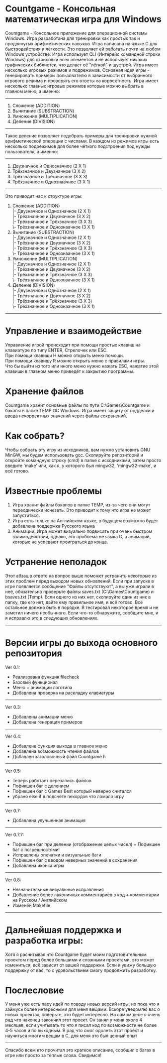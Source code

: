 # Countgame - Консольная математическая игра для Windows
Countgame - Консольное приложение для операционной системы Windows. Игра разработана для тренировки как простых так и продвинутых арифметических навыков.
Игра написана на языке С для быстродействия и лёгкости. Это позволяет ей работать почти на любом Windows устройстве. Игра использует CLI (Интерейс командной строки Windows) для отрисовки всех элементов и не использует никаких графических библиотек, что делает её "лёгкой" и шустрой. Игра имеет несколько игровых режимов и подрежимов. Основная идея игры - генерировать примеры пользователю в зависимости от выбранного игрового режима и проверять его ответы на корректность. 
Игра имеет несколько главных игровых режимов которые можно выбрать в главном меню, а именно:
***
1. Сложение (ADDITION)
2. Вычитание (SUBSTRACTION)
3. Умножение (MULTIPLICATION)
4. Деление (DIVISION)
***
Такое деление позволяет подобрать примеры для тренировки нужной арифметической операции с числами. 
В каждом из режимов игры есть несколько подрежимов для более чёткого подстроения под нужды пользователя, а именно:
***
1. Двузначное и Однозначное (2 X 1)
2. Трёхзначное и Двузначное (3 X 2)
3. Трёхзначное и Трёхзначное (3 X 3)
4. Трёхзначное и Однознаачное (3 X 1)
***
Это приводит нас к структуре игры:
1. Сложение (ADDITION)    
   |- Двузначное и Однозначное (2 X 1)   
   |- Трёхзначное и Двузначное (3 X 2)   
   |- Трёхзначное и Трёхзначное (3 X 3)   
   \\- Трёхзначное и Однознаачное (3 X 1)   
2. Вычитание (SUBSTRACTION)    
   |- Двузначное и Однозначное (2 X 1)   
   |- Трёхзначное и Двузначное (3 X 2)   
   |- Трёхзначное и Трёхзначное (3 X 3)   
   \\- Трёхзначное и Однознаачное (3 X 1)
3. Умножение (MULTIPLICATION)   
   |- Двузначное и Однозначное (2 X 1)    
   |- Трёхзначное и Двузначное (3 X 2)   
   |- Трёхзначное и Трёхзначное (3 X 3)   
   \\- Трёхзначное и Однознаачное (3 X 1)
4. Деление (DIVISION)   
   |- Двузначное и Однозначное (2 X 1)      
   |- Трёхзначное и Двузначное (3 X 2)   
   |- Трёхзначное и Трёхзначное (3 X 3)   
   \\- Трёхзначное и Однознаачное (3 X 1)
***
# Управление и взаимодействие
Управление игрой происходит при помощи простых клавиш на клавиатуре по типу ENTER, Стрелочек или ESC.       
    При помощи клавиши H можно открыть меню помощи.    
    При помощи клавишу R можно открыть меню с правилами игры.    
Что бы выйти из того или иного меню нужно нажать ESC, нажатие этой клавиши в главном меню приведёт к закрытию программы.  

# Хранение файлов
Countgame хранит основные файлы по пути C:\\Games\Countgame и бэкапы в папке TEMP ОС Windows. 
Игра имеет защиту от подделки и ввода некорректных значений через файлы сохранений.

# Как собрать?
Чтобы собрать эту игру из исходников, вам нужно установить GNU MinGW, мы будем использовать gcc.
Скопируйте репозиторий и откройте командную строку (cmd) в папке с исходниками, затем просто введите 'make' или, как я, у которого был mingw32, 'mingw32-make', и всё готово.

# Известные проблемы
1. Игра хранит файлы бэкапов в папке TEMP, из-за чего они могут переодически исчезать.    Это приводит к тому что игра не может запуститься.
2. Игра есть только на Английском языке, в будущем возможно будет добавлена поддержка Русского языка
3. Анимации: Игра может визуально подвисать при очень быстром взаимодействии, однако, это проблема не языка С, а анимаций, которые не успевают проиграться до конца.

# Устранение неполадок
Этот абзац в ответе на вопрос выше поможет устранить некоторые из этих проблем перед выходом новых обновлений. Если при запуске в игре появляется сообщение "Файлы отсутствуют", а вы уже играли в неё, обязательно проверьте файлы saves.txt (C:\\Games\\Countgame) и bsaves.txt (Temp). Если одного из них нет, скопируйте один из них в папку, где его нет, дайте ему правильное имя, и всё готово. Всё остальное должно быть в порядке. Я тестировал некоторое время и не заметил ничего необычного. Если что-то обнаружите, сообщите мне, и я исправлю это в следующих обновлениях.

***
# Версии игры до выхода основного репозитория
Ver 0.1:
   - Реализована функция filecheck
   - Базовый функционал <br>
   - Меню + анимации логотипа
   - Добавлена проверка на раскладку клавиатуры
------------------
Ver 0.3:    
   - Добавлены анимации меню
   - Добавлена генерация примеров
-------------------
Ver 0.4: 
   - Добавлена функция выхода в главное меню
   - Добавлена возможность чтения файлов
   - Добавлен заголовочный файл Countgame.h
-------------------
Ver 0.5:    <br>
  - Теперь работает перезапись файлов <br>
  - Пофикшен баг с делением <br>
  - Пофикшен баг с Games Best который неверно считался <br>
  - убрано else if в подсчёте пекордов что ломало игру <br>
------------------
Ver 0.7:
 - Добавлена улучшенная анимация
------------------
Ver 0.7.7:    
 - Пофикшен баг при делении (отображение целых чисел) + Пофикшен баг с погрешностями! <br>
 - Исправлены опечатки и визуальные баги <br>
 - Пофикшен баг с вводом неверных значений в сохранения <br>
 - Добавлена иконка игры
------------------
Ver 0.8:    
 - Незначительные визуальные исправления <br>
 - Добавление более лаконичных комментариев в код + комментарии на Русском / Английском <br>
 - Изменён Makefile <br>

 ***
 # Дальнейшая поддержка и разработка игры:
Хотя я расчитывал что Countgame будет моим подготовительным проектом перед более большими и сложными проектами, это может измениться, всё зависит от вашей поддержки. Если я увижу большую поддержку от вас, то с удовольствием смогу продолжить разработку. 
# Послесловие
 У меня уже есть пару идей по поводу новых версий игры, но пока что я займусь более интересными для меня вещами. Вскоре уведомлю вас о новых проектах, поверьте, это будет интересно. На самом деле я очень рад что наконец закончил этот проект. Он занял у меня около 4 месяцев, если учитывать то что я писал код по возможности не более 4-5 часов и по выходным. Я рад что смог одолеть этот проект и научиться многим вещам в С, для меня это был ценный опыт  
***
 Спасибо всем кто прочитал это краткое описание, сообщил о багах в игре или просто за тёплые слова. Cвидимся!
